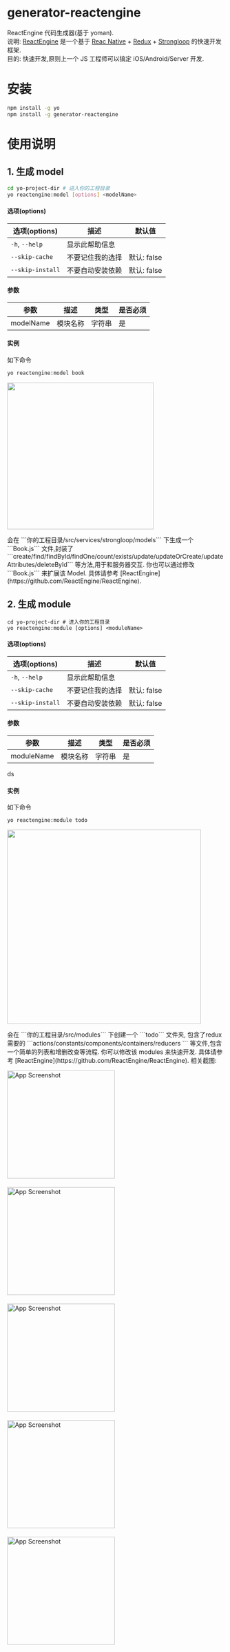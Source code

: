 # generator-reactengine

ReactEngine 代码生成器(基于 yoman).  
说明: [ReactEngine](https://github.com/ReactEngine/ReactEngine) 是一个基于 [Reac Native](https://facebook.github.io/react-native) + [Redux](https://github.com/reactjs/redux) + [Strongloop](https://strongloop.com) 的快速开发框架.  
目的: 快速开发,原则上一个 JS 工程师可以搞定 iOS/Android/Server 开发.  

# 安装
```bash
npm install -g yo   
npm install -g generator-reactengine
```

# 使用说明
## 1. 生成 model
```bash
cd yo-project-dir # 进入你的工程目录     
yo reactengine:model [options] <modelName>
```
#### 选项(options)

| 选项(options) | 描述 | 默认值 |
| ------------------ | --------------- | -------------- |
| `-h`, `--help`     | 显示此帮助信息    |                |
| `--skip-cache`     | 不要记住我的选择  | 默认: false     |
| `--skip-install`   | 不要自动安装依赖  | 默认: false     |

#### 参数

| 参数   | 描述 | 类型 | 是否必须 |
| ----------- | -------------- | ------- | -------- |
| modelName  |    模块名称     | 字符串   |     是    |

#### 实例

如下命令   
```bash
yo reactengine:model book
```
<p>
  <img src="./ScreenShots/CreateModel.png" width="340">
</p>
会在 ```你的工程目录/src/services/strongloop/models``` 下生成一个 ```Book.js``` 文件,封装了 ```create/find/findById/findOne/count/exists/update/updateOrCreate/updateAttributes/deleteById``` 等方法,用于和服务器交互.   
你也可以通过修改  ```Book.js``` 来扩展该 Model.   
具体请参考 [ReactEngine](https://github.com/ReactEngine/ReactEngine).



## 2. 生成 module
```
cd yo-project-dir # 进入你的工程目录
yo reactengine:module [options] <moduleName>
```
#### 选项(options)

| 选项(options) | 描述 | 默认值 |
| ------------------ | --------------- | -------------- |
| `-h`, `--help`     | 显示此帮助信息    |                |
| `--skip-cache`     | 不要记住我的选择  | 默认: false     |
| `--skip-install`   | 不要自动安装依赖  | 默认: false     |

#### 参数

| 参数   	  | 	描述 		| 	类型   | 	是否必须 |
| ----------- | -------------- | ------- | ---------- |
| moduleName  |    模块名称     | 字符串   |     是      |
ds
#### 实例

如下命令   
```bash
yo reactengine:module todo
```
<p>
  <img src="./ScreenShots/CreateModule.png" width="450">
</p>
会在 ```你的工程目录/src/modules``` 下创建一个 ```todo``` 文件夹,    包含了redux 需要的 ```actions/constants/components/containers/reducers ``` 等文件,包含一个简单的列表和增删改查等流程.
你可以修改该 modules 来快速开发.  
具体请参考 [ReactEngine](https://github.com/ReactEngine/ReactEngine).
相关截图:  
<p>
  <img src="./ScreenShots/ModuleAdd.png" alt="App Screenshot" width="250"  style="margin-right: 10px;margin-bottom: 20px;">
  <img src="./ScreenShots/ModuleList.png" alt="App Screenshot" width="250"  style="margin-right: 10px;margin-bottom: 20px;">
  <img src="./ScreenShots/ModuleUpdate.png" alt="App Screenshot" width="250"  style="margin-right: 10px;margin-bottom: 20px;">
  <img src="./ScreenShots/ModuleDelete.png" alt="App Screenshot" width="250"  style="margin-right: 10px;margin-bottom: 20px;">
  <img src="./ScreenShots/ModuleEmpty.png" alt="App Screenshot" width="250"  style="margin-right: 10px;margin-bottom: 20px;">
</p>